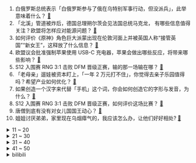 1. 白俄罗斯总统表示「白俄罗斯参与了俄在乌特别军事行动，但没派兵」，此举意味着什么？ [:link:](https://www.zhihu.com/question/557642616)
2. 「北溪」管道被炸后，德国总理朔尔茨会见法国总统马克龙， 有哪些信息值得关注？欧盟将怎样应对能源问题？ [:link:](https://www.zhihu.com/question/557593606)
3. 如何评价《原神》角色巨大派蒙出现在伦敦河面上并被英国人称“接管英国”“新女王”，这释放了什么信息？ [:link:](https://www.zhihu.com/question/557608297)
4. 欧盟议会批准强制苹果使用 USB-C 充电器，苹果会做出哪些反应，将带来哪些影响？ [:link:](https://www.zhihu.com/question/557645724)
5. S12 入围赛 RNG 3:1 击败 DFM 晋级正赛，输的那一场输在哪？ [:link:](https://www.zhihu.com/question/557685247)
6. 「老母亲」遛娃被资本盯上，「一年 2 万元打不住」，你觉得去亲子乐园值得吗？希望产业如何优化？ [:link:](https://www.zhihu.com/question/557509873)
7. 如果创造一个汉字来代替「手机」这个词，你会如何创造它的字形与发音，为什么？ [:link:](https://www.zhihu.com/question/468295056)
8. S12 入围赛 RNG 3:1 击败 DFM 晋级正赛，如何评价这场比赛？ [:link:](https://www.zhihu.com/question/557687148)
9. 唐僧到底有没有对女儿国国王动心？ [:link:](https://www.zhihu.com/question/438522325)
10. 姐姐讨厌弟弟，家里现在乌烟瘴气的，我应该怎么办，让他们好好相处? [:link:](https://www.zhihu.com/question/549779804)
<details>
<summary>11 ~ 20</summary>

11. 如果俄罗斯动用核武器，会不会成为人类公敌？ [:link:](https://www.zhihu.com/question/557623544)
12. 为什么特斯拉拒绝小鹏前员工应聘? [:link:](https://www.zhihu.com/question/499046292)
13. 韩美联军向朝鲜半岛东部海域发射 4 枚地对地导弹，透露出什么信息？将对朝鲜半岛局势带来哪些影响？ [:link:](https://www.zhihu.com/question/557686905)
14. 有哪些《七龙珠》迷才懂的梗？ [:link:](https://www.zhihu.com/question/359074125)
15. 电视剧《宝莲灯》中「人神不可相恋」的天条应该被打破吗？ [:link:](https://www.zhihu.com/question/489062033)
16. 什么样的人在社会上吃不开？ [:link:](https://www.zhihu.com/question/546207353)
17. 乌总统泽连斯基签署不与俄总统普京谈判的决定，释放了什么信号？事态将如何发展？ [:link:](https://www.zhihu.com/question/557633539)
18. 当年德布罗意的博士毕业论文真的只有一页纸吗？哪个大神讲讲这个故事？ [:link:](https://www.zhihu.com/question/31371190)
19. 空姐一般做多久辞职呀？ [:link:](https://www.zhihu.com/question/321008335)
20. 2022 年诺贝尔物理学奖授予研究量子纠缠和量子信息科学的三位科学家，如何通俗地理解他们的成果？ [:link:](https://www.zhihu.com/question/557632336)
</details>
<details>
<summary>21 ~ 30</summary>

21. 你为什么写小说，初衷是什么？ [:link:](https://www.zhihu.com/question/554466143)
22. 国产车便宜，内饰科技感强，马力也大，为什么干不过轩逸，朗逸，是因为保养维修方面花钱吗？ [:link:](https://www.zhihu.com/question/518847296)
23. 如何看待华为mate 50rs保时捷设计五分钟不到售光，我们该不该为民族企业崛起感到自豪？ [:link:](https://www.zhihu.com/question/554646176)
24. 不在同一个学校，特别好的友谊真的会慢慢变淡吗？ [:link:](https://www.zhihu.com/question/557602214)
25. 大家在成都真实的收入是多少？ [:link:](https://www.zhihu.com/question/536819889)
26. 为什么《三国演义》中的刘备动不动就哭？ [:link:](https://www.zhihu.com/question/427712051)
27. 如何评价《脱口秀大会》第五季第六期（上）？ [:link:](https://www.zhihu.com/question/557647972)
28. 中国为什么不生产类似 gore-tex 的面料？ [:link:](https://www.zhihu.com/question/509861898)
29. 如何评价《原神》3.1版本新增赛诺传说任务《金狼之章》？ [:link:](https://www.zhihu.com/question/555888788)
30. 如何评价《心动的信号》第五季？ [:link:](https://www.zhihu.com/question/550837046)
</details>
<details>
<summary>31 ~ 40</summary>

31. 你觉得是小时候快乐，还是长大了开心？ [:link:](https://www.zhihu.com/question/555974791)
32. 为应对肥胖，英国政府禁止商超在显眼处摆放垃圾食品，英国肥胖问题有多严重？这一举措能发挥多大的作用？ [:link:](https://www.zhihu.com/question/557600836)
33. 考南京大学有多难？ [:link:](https://www.zhihu.com/question/411850080)
34. 《万里归途》首映，王俊凯的表现怎么样？ [:link:](https://www.zhihu.com/question/555837161)
35. 平庸的人是不是应该放弃科研幻想? [:link:](https://www.zhihu.com/question/550007346)
36. 穷人家的孩子该去读博吗? [:link:](https://www.zhihu.com/question/555298934)
37. 什么样的人最容易成事？ [:link:](https://www.zhihu.com/question/64920076)
38. 包贝尔发文炮轰金扫帚奖，怒斥程青松，质疑评选公平性，如何看待此事？ [:link:](https://www.zhihu.com/question/557586614)
39. 有些饺子馆的饺子那么香，是为什么呢？ [:link:](https://www.zhihu.com/question/411990983)
40. 每天除了吃饭睡觉，上班，感觉很没意思，活着到底是为了什么呢？ [:link:](https://www.zhihu.com/question/557625888)
</details>
<details>
<summary>41 ~ 50</summary>

41. 有没有强烈推荐的纪录片? [:link:](https://www.zhihu.com/question/547633323)
42. 库里的三分球命中率再高也超不过50，可为什么对方教练都宁愿选择去夹击库里而放掉命中率超高的内线呢？ [:link:](https://www.zhihu.com/question/557588956)
43. 最危险的食品添加剂，国家为什么不全面禁止？ [:link:](https://www.zhihu.com/question/557389498)
44. 婚后你会选择做个全职妈妈吗？ [:link:](https://www.zhihu.com/question/556998380)
45. 马斯克计划按原价收购推特公司，推特股票飙升，该交易能够顺利完成吗？ [:link:](https://www.zhihu.com/question/557690182)
46. 如何彻底看清一个人？ [:link:](https://www.zhihu.com/question/549408495)
47. 喜欢羽生结弦后，他带给你什么影响？ [:link:](https://www.zhihu.com/question/471620148)
48. 幸福的人生是什么? [:link:](https://www.zhihu.com/question/557563216)
49. 石老人倒下了，青岛迎来了石老人2.0，你觉得有必要修复吗？ [:link:](https://www.zhihu.com/question/557455824)
50. 存钱有必要隐瞒身边的人吗？ [:link:](https://www.zhihu.com/question/483740517)
</details><details>
<summary>bilibili</summary>

1. ⚡每天一遍，家长升天⚡ [:link:](//www.bilibili.com/video/BV1924y1X7k4)
2. 这五个神器确实强大…… [:link:](//www.bilibili.com/video/BV1m841147N8)
3. 【年度巨制】德计划rE：警报【2022崩坏3同人大电影】 [:link:](//www.bilibili.com/video/BV1Nt4y1w7tE)
4. 【潮王】性感熟男 [:link:](//www.bilibili.com/video/BV12R4y1d7kf)
5. 【周淑怡x咬人猫x欣小萌】❤️  三人一起！爱你！ [:link:](//www.bilibili.com/video/BV1GG4y1W7qr)
6. 《原神》线上音乐会2022 - 无际之旅的旋律 [:link:](//www.bilibili.com/video/BV14e411j7Fv)
7. 转瞬即逝区UP主 [:link:](//www.bilibili.com/video/BV1bG411J7m4)
8. 「纵享丝滑 x 史诗」4.0——Hardstyle [:link:](//www.bilibili.com/video/BV1YW4y1e7oe)
9. 圆梦时刻，致敬每一位追梦人！ [:link:](//www.bilibili.com/video/BV19D4y1173i)
10. 把嘴闭上 [:link:](//www.bilibili.com/video/BV1qe4y1r7EY)
<details>
<summary>11 ~ 20</summary>

11. “左手保护你的腰” [:link:](//www.bilibili.com/video/BV1uG4y1W7Dr)
12. 我 结 婚 了 嘿 嘿 [:link:](//www.bilibili.com/video/BV1TD4y127hf)
13. 正经一回：冬天没有花了，蜜蜂采什么？ [:link:](//www.bilibili.com/video/BV1mG4y1W7Ea)
14. 准备开始！ready…. [:link:](//www.bilibili.com/video/BV1w14y187QN)
15. 他直博了 我直播了 [:link:](//www.bilibili.com/video/BV1X8411s7Jt)
16. 200万粉丝福利！哥帮你们娶个嫂子 [:link:](//www.bilibili.com/video/BV17d4y1q7eh)
17. “这庞然大物，我们盼了多少年啊！” [:link:](//www.bilibili.com/video/BV1Cg411a7JJ)
18. 我在昏迷抢救中，求大家帮我找到专家救命！！！ [:link:](//www.bilibili.com/video/BV11W4y1e7n5)
19. 你摇了我吧 [:link:](//www.bilibili.com/video/BV1aV4y1N7n3)
20. 男子当街抢柚子 [:link:](//www.bilibili.com/video/BV16e4y1H7ck)
</details>
<details>
<summary>21 ~ 30</summary>

21. 有个社交恐惧症的朋友是什么体验！ [:link:](//www.bilibili.com/video/BV1aT411K78F)
22. 都20多岁了，在学校里穿的成熟一点.... [:link:](//www.bilibili.com/video/BV1ZG411J7NF)
23. 金色大厅交响乐演奏【只因你太美】（迫真） [:link:](//www.bilibili.com/video/BV1hd4y1q7A5)
24. 1000个史诗皮肤秘宝能开出什么 [:link:](//www.bilibili.com/video/BV1pe4y1z7XR)
25. 这像不像是你第一次玩MC盖的房子？ [:link:](//www.bilibili.com/video/BV1A24y197GY)
26. 这个生日礼物算走心吗？ [:link:](//www.bilibili.com/video/BV1JD4y127nh)
27. 官宣！！！我们仨在一起了！ [:link:](//www.bilibili.com/video/BV1F8411x7Ku)
28. 如何一路要饭参加奥运会？【硬核狠人39】 [:link:](//www.bilibili.com/video/BV1Mg411v7aE)
29. 【日常】诗朗诵《只因你太美》 [:link:](//www.bilibili.com/video/BV1y14y187oz)
30. 看到这3000个落选国旗，才知道我们的国旗有多强！！！【全网首个国旗解读】 [:link:](//www.bilibili.com/video/BV1He4y1B73N)
</details>
<details>
<summary>31 ~ 40</summary>

31. 你们宿舍是个风景区是吧！ [:link:](//www.bilibili.com/video/BV1MN4y1N7LQ)
32. 恋爱中的反向Pua，经典话术各个击破！ [:link:](//www.bilibili.com/video/BV1Te4y1z7ep)
33. 哭吗？神不会哭的吧！你看温迪，钟离他们就从来不哭！ [:link:](//www.bilibili.com/video/BV1Le4y1H79s)
34. 当一个快50的阿姨说她想学画画，于是……… [:link:](//www.bilibili.com/video/BV1A8411t7XL)
35. 老鼠：它突然就给我一个大比兜 [:link:](//www.bilibili.com/video/BV1jG4y1W7cp)
36. 《    无    缝    衔    接    》 [:link:](//www.bilibili.com/video/BV15T411P7VK)
37. 教科书级别的煎饼果子！！光看过程都觉得治愈！ [:link:](//www.bilibili.com/video/BV1nW4y1n7kp)
38. 被这部河南方言电影治愈了！每个焦虑的成年人，都要看完这个故事 [:link:](//www.bilibili.com/video/BV1tV4y1N751)
39. 【林志炫X峡谷国乐团】我把《滕王阁序》唱给你听 [:link:](//www.bilibili.com/video/BV1AT411K7eF)
40. 这牛骨架，干净的苍蝇劈叉蚊子打滑，不过没花钱，主要是人家不太好意思收 [:link:](//www.bilibili.com/video/BV1de4y1B7es)
</details>
<details>
<summary>41 ~ 50</summary>

41. 当整个世界竖了过来?需要赚钱获得神秘道具 如何生存？我的世界 [:link:](//www.bilibili.com/video/BV1cg411v7x7)
42. 你见过这么离谱的操作吗？ [:link:](//www.bilibili.com/video/BV1QR4y1R7ew)
43. 当夹子遇上钳子… [:link:](//www.bilibili.com/video/BV1Ue4y1H7gS)
44. 总有些大学校长，想趁着军训当师长！ [:link:](//www.bilibili.com/video/BV1EG411n7df)
45. 《明日方舟》主题曲【淬火尘霾】开放 限时纪念活动宣传pv [:link:](//www.bilibili.com/video/BV19V4y1N7ZT)
46. 职场上，说到就要做到！ [:link:](//www.bilibili.com/video/BV1Ld4y1q7cw)
47. 今天在家造了一幢木别墅，实现了人生一个小目标，可是我老婆好像不太高兴？ [:link:](//www.bilibili.com/video/BV1AP411J7H7)
48. 立即准备棉衣！史上最早寒潮预警发出，最强高温后是最强降温 [:link:](//www.bilibili.com/video/BV1te4y1J73y)
49. 这一刀，劈出了整个盛夏4.0！！！ [:link:](//www.bilibili.com/video/BV14R4y1d7hS)
50. 《电锯惊魂》 [:link:](//www.bilibili.com/video/BV1VG411n7kf)
</details>
<details>
<summary>51 ~ 60</summary>

51. “品牌方：没想到我还有一劫…” [:link:](//www.bilibili.com/video/BV1qe4y1r7Qq)
52. 海南的电话可以接了，漠叔告别警队，老乡恋恋不舍！ [:link:](//www.bilibili.com/video/BV1wG4y1W7q9)
53. 带小潮team跳“可爱舞蹈” [:link:](//www.bilibili.com/video/BV1vP411E7Np)
54. 你绝对没吃过的打卤面！ [:link:](//www.bilibili.com/video/BV1YP411n7xq)
55. 赛诺追提纳里来啦！ [:link:](//www.bilibili.com/video/BV15D4y1y7rv)
56. 【教室整活】《让 超 电 磁 炮 响 彻 湖 中》 [:link:](//www.bilibili.com/video/BV1BP411n7jF)
57. 一年前，所有人都在嘲讽梅西...而如今，他正巅峰重现 [:link:](//www.bilibili.com/video/BV1Ag411Y7wV)
58. 地震腿吓软的网红猫找不到领养？还有人投毒？！！ [:link:](//www.bilibili.com/video/BV1yN4y1P7Vh)
59. up主，你的脸疼吗？2022年7月新番完结吐槽大总结！【泛式】 [:link:](//www.bilibili.com/video/BV1kV4y1T7p1)
60. 挑战5元在西班牙吃一天！有饭有菜还有肉！吃得饱吗？ [:link:](//www.bilibili.com/video/BV1iP411n71f)
</details>
<details>
<summary>61 ~ 70</summary>

61. 【亮记生物鉴定】网络热传生物鉴定43 [:link:](//www.bilibili.com/video/BV1p14y1a7Cs)
62. 【葛平】葛 平 复 刻 葛 平 [:link:](//www.bilibili.com/video/BV1se4y1H7b5)
63. 【才浅X范十三】实拍雷刃！百万粉丝百万伏特，我们为热爱发电！ [:link:](//www.bilibili.com/video/BV15V4y1K7nt)
64. 智慧老人 [:link:](//www.bilibili.com/video/BV1XW4y1Y7Up)
65. 现在的五菱VS以前的五菱 [:link:](//www.bilibili.com/video/BV15d4y1u7Te)
66. 【我的世界】国旗教程 [:link:](//www.bilibili.com/video/BV1bV4y1N7c3)
67. 🐶行不行啊！细狗🐶 [:link:](//www.bilibili.com/video/BV1tB4y1E7ZF)
68. 吃吧！里面都是菜，不长胖的！ [:link:](//www.bilibili.com/video/BV1XB4y1L7uS)
69. 如何评价up主俏佳人唐哥 [:link:](//www.bilibili.com/video/BV1b14y1a7Bq)
70. 小潮team《帅帅的大男孩》舞蹈纯享 [:link:](//www.bilibili.com/video/BV1wt4y1A7zi)
</details>
<details>
<summary>71 ~ 80</summary>

71. 重温大阅兵高燃瞬间，祝福祖国❤️ [:link:](//www.bilibili.com/video/BV1qt4y1w7Np)
72. 【Dream终于露脸了！！】hi, I'm Dream（作者：Dream） [:link:](//www.bilibili.com/video/BV1Md4y1B7B7)
73. 我和一只猫一起努力过的第一个365天，我还是想告诉那个打猫和扔猫的人，它还活着，而且过得很好！ [:link:](//www.bilibili.com/video/BV1T8411t7Bf)
74. 【RAY】不等了！我把MG风灵高达1/100提前做出来了【水星的魔女】 [:link:](//www.bilibili.com/video/BV17G411n7dj)
75. 生草须弥一日游 [:link:](//www.bilibili.com/video/BV1se411j7rM)
76. 《 满 级 人 类 的 假 期 运 动》 [:link:](//www.bilibili.com/video/BV1aG4y1W7jq)
77. 死 了 都 要 只 因 [:link:](//www.bilibili.com/video/BV1SB4y1L7hk)
78. 【散人】最强主母！威严管教 无人胆敢造次(已更新至P2 儿女双全篇) [:link:](//www.bilibili.com/video/BV1K8411x7jH)
79. 【TF家族】《一起去做的N件事》第一件事：一起去吹晚风 [:link:](//www.bilibili.com/video/BV16e4y1z7ig)
80. 【菠萝战宝改造＋制作过程分享】童年回忆，耗时60多天!!!极致还原菠萝战宝!  果宝机甲~!归位~! [:link:](//www.bilibili.com/video/BV17t4y1A7vx)
</details>
<details>
<summary>81 ~ 90</summary>

81. 【原神手帐书】在我生日那天，她送了我一本她亲手做的书(┯_┯) [:link:](//www.bilibili.com/video/BV1zT411K7yJ)
82. “Cheems，你要改变未来吗？” [:link:](//www.bilibili.com/video/BV1Qe4y1B7iv)
83. 清华大学出品神器，专治词穷，拯救文字失语症。 [:link:](//www.bilibili.com/video/BV1B8411s7tH)
84. 【动画】ᎥოąɠᎥŋąɬᎥơŋ•ᴗ•♪♬ ▷ [:link:](//www.bilibili.com/video/BV1Jd4y1q7Rp)
85. 十年中国农业科技“狠活”发布！ [:link:](//www.bilibili.com/video/BV1TT411P7wP)
86. 【非官方S12主题曲】-《天选》中国风燃曲为LPL加油！ [:link:](//www.bilibili.com/video/BV1Ad4y1B7BN)
87. 老妈还是一如既往的细心。 [:link:](//www.bilibili.com/video/BV1kd4y1q79c)
88. 你来投票中餐行不行，用国宴冬瓜盅给祖国庆生 [:link:](//www.bilibili.com/video/BV19e4y1r7Pp)
89. 暗杀总统！虐杀女性！这张比暗网还恐怖的邪恶光盘轰动了整个互联网 [:link:](//www.bilibili.com/video/BV1EP411E7Qe)
90. 【传染病系列03】血疫埃博拉，可以融化器官的瘟疫，敬畏自然爱护地球！ [:link:](//www.bilibili.com/video/BV1XR4y1R7AU)
</details>
<details>
<summary>91 ~ 100</summary>

91. 老年高三牲不配剪视频 [:link:](//www.bilibili.com/video/BV1Ne411T7Bt)
92. 【水果猎人】网络热门水果鉴定19 [:link:](//www.bilibili.com/video/BV1w24y197NB)
93. 相信自己！这个世界便没有不可能！ [:link:](//www.bilibili.com/video/BV1aG4y1W7fX)
94. 上海14岁小女生，竟每天通宵补作业！00后压力大，我好心疼！ [:link:](//www.bilibili.com/video/BV1FR4y1d7jp)
95. 广东潮州.韩上楼   厨子探店¥4？36 [:link:](//www.bilibili.com/video/BV1vN4y1P7EG)
96. 这玉米我一根都不舍得吃啊，穷怕了。 [:link:](//www.bilibili.com/video/BV1YP411E74G)
97. “有些小东西天生就是来治愈你的！ ！” [:link:](//www.bilibili.com/video/BV1ZB4y1L7bn)
98. 你还记得这三只小羊吗？ [:link:](//www.bilibili.com/video/BV1HW4y1e7Tg)
99. 漫展175初音未来 [:link:](//www.bilibili.com/video/BV1Me411j7jB)
100. 到底用几类网线才靠谱？到底如何预留网线？一文说清！ [:link:](//www.bilibili.com/video/BV11G411J7JS)
</details></details>